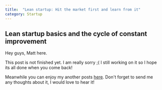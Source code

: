 ```yaml
---
title:  "Lean startup: Hit the market first and learn from it"
category: Startup
---
```


## Lean startup basics and the cycle of constant improvement 

Hey guys, Matt here.

This post is not finished yet. I am really sorry ;( 
I still working on it so I hope its all done when you come back!

Meanwhile you can enjoy my another posts [here](/index.html). Don't forget to send me any thoughts about it, I would love to hear it!

